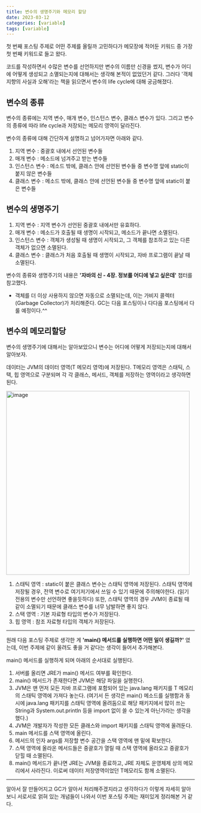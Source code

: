 ```yaml
---
title: 변수의 생명주기와 메모리 할당
date: 2023-03-12
categories: [variable]
tags: [variable]
---
```

첫 번째 포스팅 주제로 어떤 주제를 올릴까 고민하다가 메모장에 적어둔 키워드 중 가장 첫 번째 키워드로 들고 왔다.

코드를 작성하면서 수많은 변수를 선언하지만 변수의 이름만 신경을 썼지, 변수가 어디에 어떻게 생성되고 소멸되는지에 대해서는 생각해 본적이 없었던거 같다. 그러다 '객체지향의 사실과 오해'라는 책을 읽으면서 변수의 life cycle에 대해 궁금해졌다.

## 변수의 종류

변수의 종류에는 지역 변수, 매개 변수, 인스턴스 변수, 클래스 변수가 있다.
그리고 변수의 종류에 따라 life cycle과 저장되는 메모리 영역이 달라진다.

변수의 종류에 대해 간단하게 설명하고 넘어가자면 아래와 같다.

 1. 지역 변수 : 중괄호 내에서 선언된 변수들
 2. 매개 변수 : 메소드에 넘겨주고 받는 변수들 
 3. 인스턴스 변수 : 메소드 밖에, 클래스 안에 선언된 변수들 중 변수명 앞에 static이 붙지 않은 변수들
 4. 클래스 변수 : 메소드 밖에, 클래스 안에 선언된 변수들 중 변수명 앞에 static이 붙은 변수들

## 변수의 생명주기

 1. 지역 변수 : 지역 변수가 선언된 중괄호 내에서만 유효하다.
 2. 매개 변수 : 메소드가 호출될 때 생명이 시작되고, 메소드가 끝나면 소멸된다.
 3. 인스턴스 변수 : 객체가 생성될 때 생명이 시작되고, 그 객체를 참조하고 있는 다른 객체가 없으면 소멸된다.
 4. 클래스 변수 : 클래스가 처음 호출될 때 생명이 시작되고, 자바 프로그램이 끝날 때 소멸된다.

변수의 종류와 생명주기의 내용은 **'자바의 신 - 4장. 정보를 어디에 넣고 싶은데'** 챕터를 참고했다.

- 객체를 더 이상 사용하지 않으면 자동으로 소멸되는데, 이는 가비지 콜렉터(Garbage Collector)가 처리해준다. GC는 다음 포스팅이나 다다음 포스팅에서 다룰 예정이다.^^

## 변수의 메모리할당

변수의 생명주기에 대해서는 알아보았으니 변수는 어디에 어떻게 저장되는지에 대해서 알아보자.

데이터는 JVM의 데이터 영역(T 메모리 영역)에 저장된다.
T메모리 영역은 스태틱, 스택, 힙 영역으로 구분되며 각 각 클래스, 메서드, 객체를 저장하는 영역이라고 생각하면 된다.

<img width="490" alt="image" src="https://user-images.githubusercontent.com/121920173/224538605-593bba14-c64b-4a3e-936b-fc00f93a4058.png">

 1. 스태틱 영역 : static이 붙은 클래스 변수는 스태틱 영역에 저장된다. 스태틱 영역에 저장될 경우, 전역 변수로 여기저기에서 쓰일 수 있기 때문에 주의해야한다. (읽기 전용의 변수만 선언하면 좋을듯하다) 또한, 스태틱 영역의 경우 JVM이 종료될 때 같이 소멸되기 때문에 클래스 변수를 너무 남발하면 좋지 않다.
 2. 스택 영역 : 기본 자료형 타입의 변수가 저장된다.
 3. 힙 영역 : 참조 자료형 타입의 객체가 저장된다.

<hr>

원래 다음 포스팅 주제로 생각한 게 **'main() 메서드를 실행하면 어떤 일이 생길까?'** 였는데, 이번 주제에 같이 올려도 좋을 거 같다는 생각이 들어서 추가해본다.

main() 메서드를 실행하게 되며 아래의 순서대로 실행된다.
1. 서버를 올리면 JRE가 main() 메서드 여부를 확인한다.
2. main() 메서드가 존재한다면 JVM은 해당 파일을 실행한다.
3. JVM은 맨 먼저 모든 자바 프로그램에 포함되어 있는 java.lang 패키지를 T 메모리의 스태틱 영역에 가져다 놓는다.
(여기서 든 생각은 main() 메소드를 실행함과 동시에 java.lang 패키지를 스태틱 영역에 올려둠으로 해당 패키지에서 많이 쓰는 String과 System.out.println 등을 import 없이 쓸 수 있는게 아닌가라는 생각을 했다.)
4. JVM은 개발자가 작성한 모든 클래스와 import 패키지를 스태틱 영역에 올려둔다.
5. main 메서드를 스택 영역에 올린다.
6. 메서드의 인자 args를 저장할 변수 공간을 스택 영역에 맨 밑에 확보한다.
7. 스택 영역에 올라온 메서드들은 중괄호가 열릴 때 스택 영역에 올라오고 중괄호가 닫힐 때 소멸된다.
8. main() 메서드가 끝나면 JRE는 JVM을 종료하고, JRE 자체도 운영체제 상의 메모리에서 사라진다. 이로써 데이터 저장영역이었던 T메모리도 함께 소멸된다.

<hr>

알아서 잘 만들어지고 GC가 알아서 처리해주겠지라고 생각하다가 이렇게 자세히 알아보니 서로서로 얽혀 있는 개념들이 나와서 이번 포스팅 주제는 재미있게 정리해본 거 같다.

<script src="https://giscus.app/client.js"
        data-repo="j-jeongeun/github.io.comments"
        data-repo-id="R_kgDOJIg9UQ"
        data-category="Announcements"
        data-category-id="DIC_kwDOJIg9Uc4CVz67"
        data-mapping="pathname"
        data-strict="0"
        data-reactions-enabled="1"
        data-emit-metadata="0"
        data-input-position="bottom"
        data-theme="preferred_color_scheme"
        data-lang="ko"
        crossorigin="anonymous"
        async>
</script>
